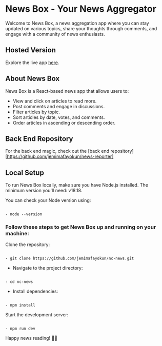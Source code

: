 # News Box - Your News Aggregator

Welcome to News Box, a news aggregation app where you can stay updated on various topics, share your thoughts through comments, and engage with a community of news enthusiasts.

## Hosted Version
Explore the live app [here](https://master--news-box-site.netlify.app/).

## About News Box
News Box is a React-based news app that allows users to:

- View and click on articles to read more.
- Post comments and engage in discussions.
- Filter articles by topic.
- Sort articles by date, votes, and comments.
- Order articles in ascending or descending order.

## Back End Repository
For the back end magic, check out the [back end repository][https://github.com/jemimafayokun/news-reporter]

## Local Setup

To run News Box locally, make sure you have Node.js installed. The minimum version you'll need: v18.18.

You can check your Node version using:

```

- node --version

```

### Follow these steps to get News Box up and running on your machine:

Clone the repository:

```

- git clone https://github.com/jemimafayokun/nc-news.git

```

- Navigate to the project directory:

```

- cd nc-news

```

- Install dependencies:

```

- npm install

```

Start the development server:

```

- npm run dev

```

Happy news reading! 📰🚀